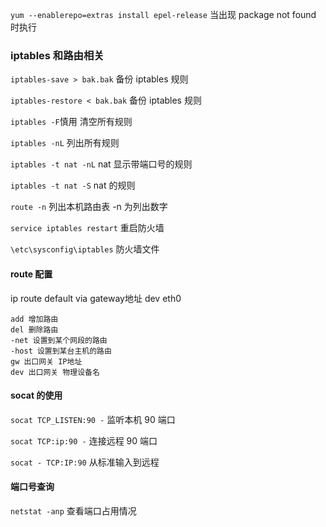 `yum --enablerepo=extras install epel-release` 当出现 package not found 时执行


### iptables 和路由相关
`iptables-save > bak.bak` 备份 iptables 规则

`iptables-restore < bak.bak` 备份 iptables 规则

`iptables -F`慎用 清空所有规则

`iptables -nL` 列出所有规则

`iptables -t nat -nL`  nat 显示带端口号的规则

`iptables -t nat -S`  nat 的规则

`route -n` 列出本机路由表  -n 为列出数字

`service iptables restart` 重启防火墙

`\etc\sysconfig\iptables` 防火墙文件


#### route 配置

ip route default via gateway地址 dev eth0
```
add 增加路由
del 删除路由
-net 设置到某个网段的路由
-host 设置到某台主机的路由
gw 出口网关 IP地址
dev 出口网关 物理设备名
```


#### socat 的使用

`socat TCP_LISTEN:90 -` 监听本机 90 端口

`socat TCP:ip:90 -` 连接远程 90 端口

`socat - TCP:IP:90` 从标准输入到远程


#### 端口号查询

`netstat -anp` 查看端口占用情况